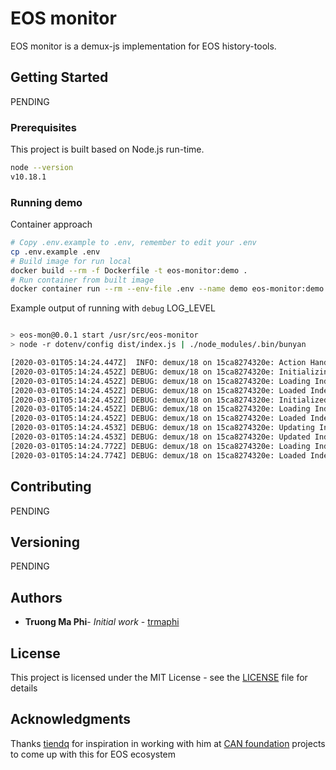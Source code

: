 # EOS monitor

EOS monitor is a demux-js implementation for EOS history-tools.

## Getting Started

PENDING

### Prerequisites

This project is built based on Node.js run-time.

```bash
node --version
v10.18.1
```

### Running demo

Container approach
```bash
# Copy .env.example to .env, remember to edit your .env
cp .env.example .env
# Build image for run local
docker build --rm -f Dockerfile -t eos-monitor:demo .
# Run container from built image
docker container run --rm --env-file .env --name demo eos-monitor:demo
```

Example output of running with `debug` LOG_LEVEL

```bash

> eos-mon@0.0.1 start /usr/src/eos-monitor
> node -r dotenv/config dist/index.js | ./node_modules/.bin/bunyan

[2020-03-01T05:14:24.447Z]  INFO: demux/18 on 15ca8274320e: Action Handler was not initialized before started, so it is being initialized now (source=AbstractActionHandler)
[2020-03-01T05:14:24.452Z] DEBUG: demux/18 on 15ca8274320e: Initializing Action Handler... (source=AbstractActionHandler)
[2020-03-01T05:14:24.452Z] DEBUG: demux/18 on 15ca8274320e: Loading Index State... (source=AbstractActionHandler)
[2020-03-01T05:14:24.452Z] DEBUG: demux/18 on 15ca8274320e: Loaded Index State (0ms) (source=AbstractActionHandler)
[2020-03-01T05:14:24.452Z] DEBUG: demux/18 on 15ca8274320e: Initialized Action Handler (0ms setup + 0ms index state = 0ms) (source=AbstractActionHandler)
[2020-03-01T05:14:24.452Z] DEBUG: demux/18 on 15ca8274320e: Loading Index State... (source=AbstractActionHandler)
[2020-03-01T05:14:24.452Z] DEBUG: demux/18 on 15ca8274320e: Loaded Index State (0ms) (source=AbstractActionHandler)
[2020-03-01T05:14:24.453Z] DEBUG: demux/18 on 15ca8274320e: Updating Index State... (source=AbstractActionHandler)
[2020-03-01T05:14:24.453Z] DEBUG: demux/18 on 15ca8274320e: Updated Index State (0ms) (source=AbstractActionHandler)
[2020-03-01T05:14:24.772Z] DEBUG: demux/18 on 15ca8274320e: Loading Index State... (source=AbstractActionHandler)
[2020-03-01T05:14:24.774Z] DEBUG: demux/18 on 15ca8274320e: Loaded Index State (0ms) (source=AbstractActionHandler)
```
## Contributing

PENDING

## Versioning

PENDING

## Authors

* **Truong Ma Phi**- *Initial work* - [trmaphi](https://github.com/trmaphi)

## License

This project is licensed under the MIT License - see the [LICENSE](LICENSE) file for details

## Acknowledgments

Thanks [tiendq](https://github.com/tiendq) for inspiration in working with him at [CAN foundation](https://github.com/canfoundation) projects to come up with this for EOS ecosystem